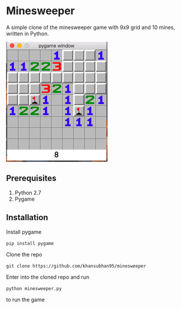 # Minesweeper

A simple clone of the minesweeper game with 9x9 grid and 10 mines, written in Python.

![minesweeper](images/minesweeper.png)

## Prerequisites

1. Python 2.7
1. Pygame

## Installation

Install pygame
```
pip install pygame
```

Clone the repo
```
git clone https://github.com/khansubhan95/minesweeper
```

Enter into the cloned repo and run
```
python minesweeper.py
```
to run the game